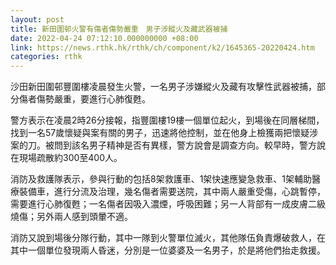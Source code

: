 ```yaml
---
layout: post
title: 新田圍邨火警有傷者傷勢嚴重　男子涉縱火及藏武器被捕
date: 2022-04-24 07:12:10.000000000 +08:00
link: https://news.rthk.hk/rthk/ch/component/k2/1645365-20220424.htm
categories: rthk
---
```


沙田新田圍邨豐圍樓凌晨發生火警，一名男子涉嫌縱火及藏有攻擊性武器被捕，部分傷者傷勢嚴重，要進行心肺復甦。

警方表示在凌晨2時26分接報，指豐圍樓19樓一個單位起火，到場後在同層梯間，找到一名57歲懷疑與案有關的男子，迅速將他控制，並在他身上檢獲兩把懷疑涉案的刀。被問到該名男子精神是否有異樣，警方說會是調查方向。較早時，警方說在現場疏散約300至400人。

消防及救護隊表示，參與行動的包括8架救護車、1架快速應變急救車、1架輔助醫療裝備車，進行分流及治理，幾名傷者需要送院，其中兩人嚴重受傷，心跳暫停，需要進行心肺復甦；一名傷者因吸入濃煙，呼吸困難；另一人背部有一成皮膚二級燒傷；另外兩人感到頭暈不適。

消防又說到場後分隊行動，其中一隊到火警單位滅火，其他隊伍負責爆破救人，在其中一個單位發現兩人昏迷，分別是一位婆婆及一名男子，於是將他們抬走救援。
